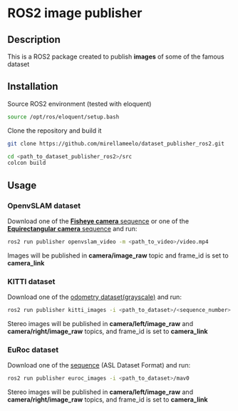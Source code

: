 # ROS2 image publisher 

## Description

This is a ROS2 package created to publish **images** of some of the famous dataset

## Installation

Source ROS2 environment (tested with eloquent)
```bash
source /opt/ros/eloquent/setup.bash
```

Clone the repository and build it

```bash
git clone https://github.com/mirellameelo/dataset_publisher_ros2.git

cd <path_to_dataset_publisher_ros2>/src
colcon build
```

## Usage

### OpenvSLAM dataset 

Download one of the [**Fisheye camera** sequence](https://drive.google.com/drive/folders/1SVDsgz-ydm1pAbrdmhRQTmWhJnUl_xr8) or one of the [**Equirectangular camera** sequence](https://drive.google.com/drive/folders/1A_gq8LYuENePhNHsuscLZQPhbJJwzAq4) and run:


```bash
ros2 run publisher openvslam_video -m <path_to_video>/video.mp4
```

Images will be published in **camera/image_raw** topic and frame_id is set to **camera_link**

### KITTI dataset

Download one of the [odometry dataset(grayscale)](http://www.cvlibs.net/datasets/kitti/eval_odometry.php) and run:


```bash
ros2 run publisher kitti_images -i <path_to_dataset>/<sequence_number>
```

Stereo images will be published in **camera/left/image_raw** and **camera/right/image_raw** topics, and frame_id is set to **camera_link**

### EuRoc dataset

Download one of the [sequence](https://projects.asl.ethz.ch/datasets/doku.php?id=kmavvisualinertialdatasets) (ASL Dataset Format) and run:


```bash
ros2 run publisher euroc_images -i <path_to_dataset>/mav0
```

Stereo images will be published in **camera/left/image_raw** and **camera/right/image_raw** topics, and frame_id is set to **camera_link**
